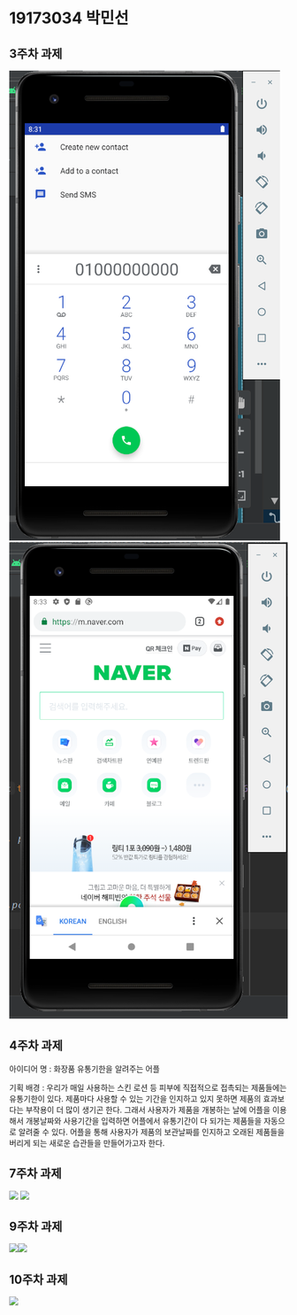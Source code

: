 # 19173034 박민선
## 3주차 과제
<img width="" height="" src="./png/3-1.png"></img>
<img width="" height="" src="./png/3-2.png"></img>
## 4주차 과제
   아이디어 명 : 화장품 유통기한을 알려주는 어플
  
   기획 배경 : 우리가 매일 사용하는 스킨 로션 등 피부에 직접적으로 접촉되는 제품들에는 유통기한이 있다. 제품마다 사용할 수 있는 기간을 인지하고 있지 못하면 제품의 효과보다는 부작용이 더 많이 생기곤 한다. 그래서 사용자가 제품을 개봉하는 날에 어플을 이용해서 개봉날짜와 사용기간을 입력하면 어플에서 유통기간이 다 되가는 제품들을 자동으로 알려줄 수 있다. 어플을 통해 사용자가 제품의 보관날짜를 인지하고 오래된 제품들을 버리게 되는 새로운 습관들을 만들어가고자 한다. 
      
## 7주차 과제
<image width="" height="" src="./png/re.png"></img>
<image width="" height="" src="./png/re1.png"></img>

## 9주차 과제
<image width="" height="" src="./png/9-1.png"></img><image width="" height="" src="./png/9-2.png"></img>

## 10주차 과제
<image width="" height="" src="./png/10.png"></img>
